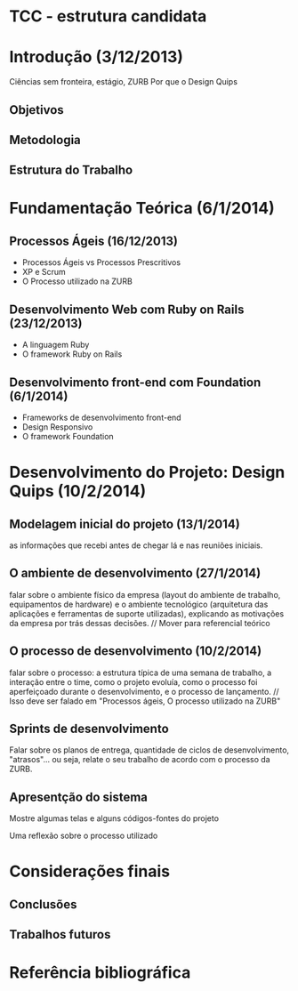 # TCC - estrutura candidata

# Introdução (3/12/2013)
Ciências sem fronteira, estágio, ZURB
Por que o Design Quips
## Objetivos
## Metodologia
## Estrutura do Trabalho

# Fundamentação Teórica	(6/1/2014)

## Processos Ágeis (16/12/2013)
* Processos Ágeis vs Processos Prescritivos
* XP e Scrum
* O Processo utilizado na ZURB

## Desenvolvimento Web com Ruby on Rails (23/12/2013)
* A linguagem Ruby
* O framework Ruby on Rails

## Desenvolvimento front-end com Foundation (6/1/2014)
* Frameworks de desenvolvimento front-end
* Design Responsivo
* O framework Foundation

# Desenvolvimento do Projeto: Design Quips (10/2/2014)

## Modelagem inicial do projeto (13/1/2014)
as informações que recebi antes de chegar lá e nas reuniões iniciais.

## O ambiente de desenvolvimento (27/1/2014)
falar sobre o ambiente físico da empresa (layout do ambiente de trabalho, equipamentos de hardware) e o ambiente tecnológico (arquitetura das aplicações e ferramentas de suporte utilizadas), explicando as motivações da empresa por trás dessas decisões.
// Mover para referencial teórico
## O processo de desenvolvimento (10/2/2014)
falar sobre o processo: a estrutura típica de uma semana de trabalho, a interação entre o time, como o projeto evoluía, como o processo foi aperfeiçoado durante o desenvolvimento, e o processo de lançamento.
// Isso deve ser falado em "Processos ágeis, O processo utilizado na ZURB"

## Sprints de desenvolvimento
Falar sobre os planos de entrega, quantidade de ciclos de desenvolvimento, "atrasos"... ou seja, relate o seu trabalho de acordo com o processo da ZURB.

## Apresentção do sistema
Mostre algumas telas e alguns códigos-fontes do projeto

 Uma reflexão sobre o processo utilizado

# Considerações finais
## Conclusões
## Trabalhos futuros

# Referência bibliográfica

